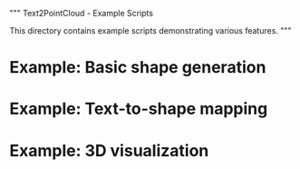 """
Text2PointCloud - Example Scripts

This directory contains example scripts demonstrating various features.
"""

# Example: Basic shape generation
# Example: Text-to-shape mapping
# Example: 3D visualization
